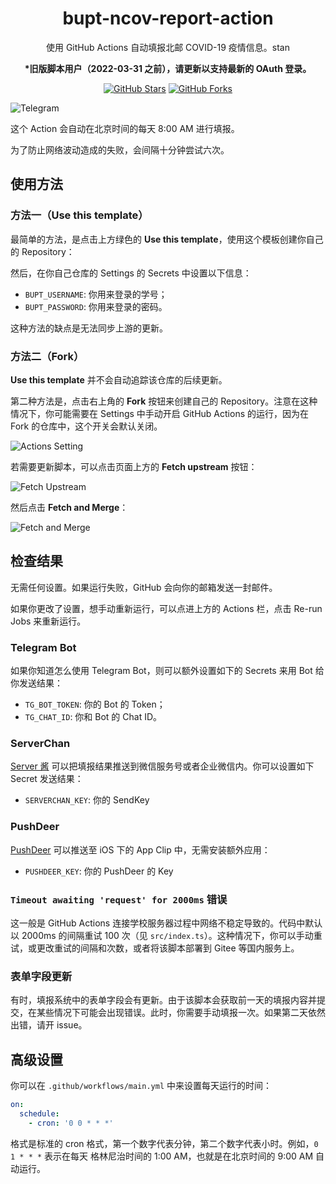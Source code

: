 <h1 align="center" style="border-bottom: none">
  bupt-ncov-report-action
</h1>

<p align="center">
  使用 GitHub Actions 自动填报北邮 COVID-19 疫情信息。stan
</p>

<p align="center">
  <strong>*旧版脚本用户（2022-03-31 之前），请更新以支持最新的 OAuth 登录。</strong>
</p>

<p align="center">
  <a href="https://github.com/imtsuki/bupt-ncov-report-action"><img src="https://img.shields.io/github/stars/imtsuki/bupt-ncov-report-action?style=social" alt="GitHub Stars"></a>
  <a href="https://github.com/imtsuki/bupt-ncov-report-action"><img src="https://img.shields.io/github/forks/imtsuki/bupt-ncov-report-action?style=social" alt="GitHub Forks"></a>
</p>

![Telegram](img/telegram.jpg)

这个 Action 会自动在北京时间的每天 8:00 AM 进行填报。

为了防止网络波动造成的失败，会间隔十分钟尝试六次。

## 使用方法

### 方法一（Use this template）

最简单的方法，是点击上方绿色的 **Use this template**，使用这个模板创建你自己的 Repository：

然后，在你自己仓库的 Settings 的 Secrets 中设置以下信息：

- `BUPT_USERNAME`: 你用来登录的学号；
- `BUPT_PASSWORD`: 你用来登录的密码。

这种方法的缺点是无法同步上游的更新。

### 方法二（Fork）

**Use this template** 并不会自动追踪该仓库的后续更新。

第二种方法是，点击右上角的 **Fork** 按钮来创建自己的 Repository。注意在这种情况下，你可能需要在 Settings 中手动开启 GitHub Actions 的运行，因为在 Fork 的仓库中，这个开关会默认关闭。

![Actions Setting](img/actions-setting.png)

若需要更新脚本，可以点击页面上方的 **Fetch upstream** 按钮：

![Fetch Upstream](img/fetch-upstream-drop-down.png)

然后点击 **Fetch and Merge**：

![Fetch and Merge](img/fetch-and-merge-button.png)

## 检查结果

无需任何设置。如果运行失败，GitHub 会向你的邮箱发送一封邮件。

如果你更改了设置，想手动重新运行，可以点进上方的 Actions 栏，点击 Re-run Jobs 来重新运行。

### Telegram Bot

如果你知道怎么使用 Telegram Bot，则可以额外设置如下的 Secrets 来用 Bot 给你发送结果：

- `TG_BOT_TOKEN`: 你的 Bot 的 Token；
- `TG_CHAT_ID`: 你和 Bot 的 Chat ID。

### ServerChan

[Server 酱](https://sct.ftqq.com/) 可以把填报结果推送到微信服务号或者企业微信内。你可以设置如下 Secret 发送结果：

- `SERVERCHAN_KEY`: 你的 SendKey

### PushDeer

[PushDeer](http://www.pushdeer.com/) 可以推送至 iOS 下的 App Clip 中，无需安装额外应用：

- `PUSHDEER_KEY`: 你的 PushDeer 的 Key

### `Timeout awaiting 'request' for 2000ms` 错误

这一般是 GitHub Actions 连接学校服务器过程中网络不稳定导致的。代码中默认以 2000ms 的间隔重试 100 次（见 `src/index.ts`）。这种情况下，你可以手动重试，或更改重试的间隔和次数，或者将该脚本部署到 Gitee 等国内服务上。

### 表单字段更新

有时，填报系统中的表单字段会有更新。由于该脚本会获取前一天的填报内容并提交，在某些情况下可能会出现错误。此时，你需要手动填报一次。如果第二天依然出错，请开 issue。

## 高级设置

你可以在 `.github/workflows/main.yml` 中来设置每天运行的时间：

```yml
on:
  schedule:
    - cron: '0 0 * * *'
```

格式是标准的 cron 格式，第一个数字代表分钟，第二个数字代表小时。例如，`0 1 * * *` 表示在每天
格林尼治时间的 1:00 AM，也就是在北京时间的 9:00 AM 自动运行。
